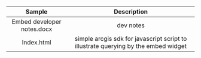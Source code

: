 | Sample  | Description    |
| :---:   | :---: |
| Embed developer notes.docx | dev notes  |
| Index.html | simple arcgis sdk for javascript script to illustrate querying by the embed widget  |
